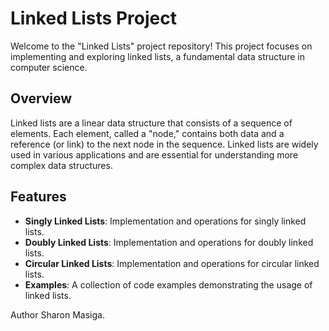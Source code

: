 # Linked Lists Project

Welcome to the "Linked Lists" project repository! This project focuses on implementing and exploring linked lists, a fundamental data structure in computer science.

## Overview

Linked lists are a linear data structure that consists of a sequence of elements. Each element, called a "node," contains both data and a reference (or link) to the next node in the sequence. Linked lists are widely used in various applications and are essential for understanding more complex data structures.

## Features

- **Singly Linked Lists**: Implementation and operations for singly linked lists.
- **Doubly Linked Lists**: Implementation and operations for doubly linked lists.
- **Circular Linked Lists**: Implementation and operations for circular linked lists.
- **Examples**: A collection of code examples demonstrating the usage of linked lists.

Author
Sharon Masiga.
